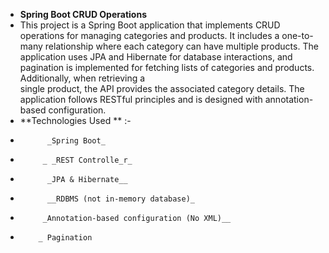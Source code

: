  *  **Spring Boot CRUD Operations**
 *  This project is a Spring Boot application that implements CRUD operations for managing categories and products. It includes a one-to-many relationship where each category can have multiple             products. The application uses JPA and Hibernate for database interactions, and pagination is implemented for fetching lists of categories and products. Additionally, when retrieving a       
       single product, the API provides the associated category details. The application follows RESTful principles and is designed with annotation-based configuration.
   * **Technologies Used ** :-
   *           _Spring Boot_
   *          _ _REST Controlle_r_
   *           _JPA & Hibernate__
   *           __RDBMS (not in-memory database)_
   *          _Annotation-based configuration (No XML)__
   *         _ Pagination
  
